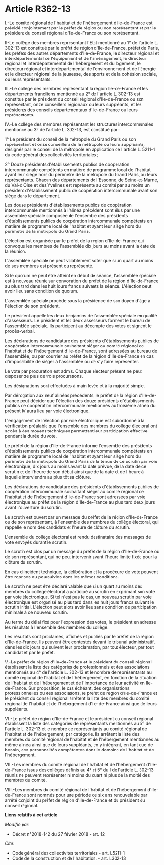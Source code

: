 # Article R362-13

I.-Le comité régional de l'habitat et de l'hébergement d'Ile-de-France est présidé conjointement par le préfet de région ou
son représentant et par le président du conseil régional d'Ile-de-France ou son représentant.

II-Le collège des membres représentant l'Etat mentionné au 1° de l'article L. 302-13 est constitué par le préfet de région
d'Ile-de-France, préfet de Paris, les préfets des autres départements d'Ile-de-France, le directeur régional et
interdépartemental de l'équipement et de l'aménagement, le directeur régional et interdépartemental de l'hébergement et du
logement, le directeur régional et interdépartemental de l'environnement et de l'énergie et le directeur régional de la
jeunesse, des sports et de la cohésion sociale, ou leurs représentants.

III.-Le collège des membres représentant la région Ile-de-France et les départements franciliens mentionné au 2° de l'article
L. 302-13 est constitué par le président du conseil régional d'Ile-de-France ou son représentant, onze conseillers régionaux
ou leurs suppléants, et les présidents des conseils départementaux d'Ile-de-France ou leurs représentants.

IV.-Le collège des membres représentant les structures intercommunales mentionné au 3° de l'article L. 302-13, est constitué
par :

1° Le président du conseil de la métropole du Grand Paris ou son représentant et onze conseillers de la métropole ou leurs
suppléants, désignés par le conseil de la métropole en application de l'article L. 5211-1 du code général des collectivités
territoriales ;

2° Douze présidents d'établissements publics de coopération intercommunale compétents en matière de programme local de
l'habitat ayant leur siège hors du périmètre de la métropole du Grand Paris, ou leurs représentants. Chacun des départements
de l'Essonne, de Seine-et-Marne, du Val-d'Oise et des Yvelines est représenté au comité par au moins un président
d'établissement public de coopération intercommunale ayant son siège dans le département.

Les douze présidents d'établissements publics de coopération intercommunale mentionnés à l'alinéa précédent sont élus par une
assemblée spéciale composée de l'ensemble des présidents d'établissements publics de coopération intercommunale compétents en
matière de programme local de l'habitat et ayant leur siège hors du périmètre de la métropole du Grand Paris.

L'élection est organisée par le préfet de la région d'Ile-de-France qui convoque les membres de l'assemblée dix jours au
moins avant la date de la réunion.

L'assemblée spéciale ne peut valablement voter que si un quart au moins de ses membres est présent ou représenté.

Si le quorum ne peut être atteint en début de séance, l'assemblée spéciale est à nouveau réunie sur convocation du préfet de
la région d'Ile-de-France au plus tard dans les huit jours francs suivants la séance. L'élection peut avoir lieu sans
condition de quorum.

L'assemblée spéciale procède sous la présidence de son doyen d'âge à l'élection de son président.

Le président appelle les deux benjamins de l'assemblée spéciale en qualité d'assesseurs. Le président et les deux assesseurs
forment le bureau de l'assemblée spéciale. Ils participent au décompte des votes et signent le procès-verbal.

Les déclarations de candidature des présidents d'établissements publics de coopération intercommunale souhaitant siéger au
comité régional de l'habitat et de l'hébergement d'Ile-de-France, sont adressées au bureau de l'assemblée, ou par courrier au
préfet de la région d'Ile-de-France en cas d'impossibilité de siéger à l'assemblée ou de s'y faire représenter.

Le vote par procuration est admis. Chaque électeur présent ne peut disposer de plus de trois procurations.

Les désignations sont effectuées à main levée et à la majorité simple.

Par dérogation aux neuf alinéas précédents, le préfet de la région d'Ile-de-France peut décider que l'élection des douze
présidents d'établissements publics de coopération intercommunale mentionnés au troisième alinéa du présent IV aura lieu par
voie électronique.

L'engagement de l'élection par voie électronique est subordonné à la vérification préalable que l'ensemble des membres du
collège électoral ont accès à des moyens techniques permettant leur participation effective pendant la durée du vote.

Le préfet de la région d'Ile-de-France informe l'ensemble des présidents d'établissements publics de coopération
intercommunale compétents en matière de programme local de l'habitat et ayant leur siège hors du périmètre de la métropole du
Grand Paris de la tenue de ce scrutin par voie électronique, dix jours au moins avant la date prévue, de la date de ce
scrutin et de l'heure de son début ainsi que de la date et de l'heure à laquelle interviendra au plus tôt sa clôture.

Les déclarations de candidature des présidents d'établissements publics de coopération intercommunale souhaitant siéger au
comité régional de l'habitat et de l'hébergement d'Ile-de-France sont adressées par voie électronique au préfet de la région
d'Ile-de-France au plus tard deux jours avant l'ouverture du scrutin.

Le scrutin est ouvert par un message du préfet de la région d'Ile-de-France ou de son représentant, à l'ensemble des membres
du collège électoral, qui rappelle le nom des candidats et l'heure de clôture du scrutin.

L'ensemble du collège électoral est rendu destinataire des messages de vote envoyés durant le scrutin.

Le scrutin est clos par un message du préfet de la région d'Ile-de-France ou de son représentant, qui ne peut intervenir
avant l'heure limite fixée pour la clôture du scrutin.

En cas d'incident technique, la délibération et la procédure de vote peuvent être reprises ou poursuivies dans les mêmes
conditions.

Le scrutin ne peut être déclaré valable que si un quart au moins des membres du collège électoral a participé au scrutin en
exprimant son vote par voie électronique. Si tel n'est pas le cas, un nouveau scrutin par voie électronique est organisé au
plus tard dans les huit jours francs suivant le scrutin initial. L'élection peut alors avoir lieu sans condition de
participation minimale à ce nouveau scrutin.

Au terme du délai fixé pour l'expression des votes, le président en adresse les résultats à l'ensemble des membres du
collège.

Les résultats sont proclamés, affichés et publiés par le préfet de la région d'Ile-de-France. Ils peuvent être contestés
devant le tribunal administratif, dans les dix jours qui suivent leur proclamation, par tout électeur, par tout candidat et
par le préfet.

V.-Le préfet de région d'Ile-de-France et le président du conseil régional établissent la liste des catégories de
professionnels et des associations mentionnés au 4° de l'article L. 302-13 et le nombre de représentants au comité régional
de l'habitat et de l'hébergement, en fonction de la situation de l'habitat et de l'hébergement et de l'importance de leur
activité en Ile-de-France. Sur proposition, le cas échéant, des organisations professionnelles ou des associations, le préfet
de région d'Ile-de-France et le président du conseil régional arrêtent la liste des membres du comité régional de l'habitat
et de l'hébergement d'Ile-de-France ainsi que de leurs suppléants.

VI.-Le préfet de région d'Ile-de-France et le président du conseil régional établissent la liste des catégories de
représentants mentionnés au 5° de l'article L. 302-13 et le nombre de représentants au comité régional de l'habitat et de
l'hébergement, par catégorie. Ils arrêtent la liste des membres du comité régional de l'habitat et de l'hébergement
mentionnés au même alinéa ainsi que de leurs suppléants, en y intégrant, en tant que de besoin, des personnalités compétentes
dans le domaine de l'habitat et de l'hébergement.

VII.-Les membres du comité régional de l'habitat et de l'hébergement d'Ile-de-France issus des collèges définis au 4° et 5°
du I de l'article L. 302-13 réunis ne peuvent représenter ni moins du quart ni plus de la moitié des membres du comité.

VIII.-Les membres du comité régional de l'habitat et de l'hébergement d'Ile-de-France sont nommés pour une période de six ans
renouvelable par arrêté conjoint du préfet de région d'Ile-de-France et du président du conseil régional.

**Liens relatifs à cet article**

_Modifié par_:

  - Décret n°2018-142 du 27 février 2018 - art. 12

_Cite_:

  - Code général des collectivités territoriales - art. L5211-1
  - Code de la construction et de l'habitation. - art. L302-13
